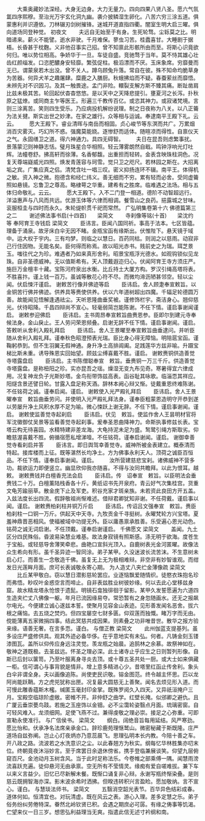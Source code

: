 <!-- { "loadSidebar": true } -->
　　大乘奥藏妙法深经。大身无边身。大力无量力。四向四果八贤八圣。愿六气氛氲四序熙穆。至治光万宇玄化洞九幽。袭介披鳞湿生卵化。八苦六穷三涂五道。俱蒙惠利并识遵依。刀林辍刃剑树摧锋。迷城开道直指四衢。闇室生明大启三曜。俱向道场同登种觉。
初夜文
　　夫远自无始至于有身。生死轮骛。尘轹莫之比。明暗递来。薪火不能譬。逝水非驶。千月难保。蓼虫习苦。桂蠹喜甘。大睡剧于据梧。长昏甚于枕麴。义非他召事实己招。曾不知禀此形骸所由而至。将斯心识竟欲何归。唯以势位相高。争娇华于一旦。车徒自盛。竞驰骛于当年。莫不恃其雄心壮齿红颜缁发。口恣肥醲身安轻靡。繁弦促柱。极滔漂而不厌。玉床象席。穷靡曼而无已。谓蒙泉若木出没。曾不关人。蹲乌顾兔升落。常自在彼。殊不知命均脆草身为苦器。何异犬羊之趣屠肆。糜鹿之入膳厨。秋蛾拂焰而不疑。春蚕萦丝而靡悟。未辨先对不识因习。及其一触畏途。孟门非险。轘裂支解方斯不臻其痛。断趾凿肩比兹未极其苦。轮回起伏杳杳悠悠。是以天中之天降悲提引。壅夏河之长泻。扑秋原之猛燎。或同商主乍等医王。形遍三千教传百亿。或恣其神力。或寂诸梵境。言则三涂离苦。笑则四生受乐。乃应病投机解纷说理。制之日夜称为八关。以八正籥为法关揵。斯实出世之妙津。在家之雄行。众等相与运诚。奉逮南平王殿下礼。云云。
　　愿大王殿下。睿业清晖与南岳而相固。贞心峻节等东溟而共广。万累烟消百灾雾灭。巧幻所不惑。强魔莫能娆。逐惨舒而适体。随暄凉而得性。自禀仪天之气。永固缮卫之道。得六神通力。具四无碍智。
　　夫日在昆吾则虑繁事扰。景落蒙氾则神静志恬。璧月珠星合华相照。轻云薄雾朗然自戢。鸣钟浮响光灯吐辉。法幢卷舒。拂高轩而徐薄。名香郁馥。出重担而轻转。金表含映珠柱洞色。况复天尊端嶷威光四照。焕发青莲容与珂雪。觉只卫之咫尺。若林园之斯在。大招离垢之宾。广集应真之侣。清梵含吐一唱三叹。密义抑扬连环不辍。南平王。体得机之敏。资入神之微。抱德含和经仁纬义。善无细而不穷。累有轻而必舍。受同虚籥照如悬镜。忘鲁卫之尊高。略棣萼之华重。建希有之胜席。临难遇之法场。相与五体归命敬礼。云云。
　　愿大王殿下。入不二门登一相道。德阶不动智超远行。洋溢惠声与八风而共远。优游玉体等六律而相调。餐雪山之良药。挹露城之甘味。衮服桓圭与四时而永久。朱轮缇帜贯千祀而常然。
广弘明集卷第十六
佛德篇第三之二
　　谢述佛法事书启(十四首)　　梁简文
　　寺刹像等铭(十首)　　梁沈约等
奉阿育王寺钱启
梁简文
　　臣讳言。臣闻八国同祈。事高于法本。七区皆蕴。理备于涌泉。故牙床白伞无因不睹。金瓶宝函有缘斯出。伏惟陛下。悬天镜于域中。运大权于宇内。三有均梦。则临之以慧日。百药同枯。则润之以慈雨。动寂非己行住因物。无能名矣。臣何得而称焉。故以昭光赤书。贱前史之为瑞。珥芝景玉。嗤往代之为珍。难遇者乃如来真形舍利。昭景宝瓶浮光德水。如观钩锁似见龙珠。自非圣德威神。无以值斯希有。天人顶戴遐迩归心。伏闻阿育王寺方须庄严。施巨万金檀丰十藏。宝陈河府泉出水衡。比丘持土大厦方构。罗汉引绳高塔将表。不胜喜抃。谨上钱一百万。虽诚等散花心符不尽。而微均渧沥陋甚邻空。轻以尘闻。伏启悚汗谨启。
谢敕苦行像并佛迹等启
　　臣讳启。舍人顾疌奉宣敕旨。以金铜苦行佛并佛迹。供养具等赉使供养。伏以六年道树超出四魔。千辐足轮德圆万善。故能闻见悟解逢遇祛尘。天听恩隆曲垂奖被。谨修饰栏宇。斋洁身心。翘仰慈光。伏待昭降。千昌四辩尚不宣心。轻毫弱简岂能陈谢。不任下情。谨启事谢闻谨启。
谢敕参迎佛启
　　臣讳启。主书周昂奉宣敕旨曲赉恩参。臣即尔到建元寺奉候法身。金山戾止。王人劳问荣恩频叠。启谢无辞不任下情。谨启事谢闻。谨启。
答敕听从舍利入殿礼拜启
　　臣讳启。舍人王景曜至奉宣敕旨曲垂逮问。并听臣随从舍利入殿礼拜。谨奉秋色昭澄预表光瑞。臣比身心得无障恼。明陪扈宝函。谨鞠躬恭到。但不生羽翼无假神通。身升净土高排阊阖。足践莲华方兹非喻。升蹑宝梯比斯未重。诱导殊恩实回始望。顾兹尘缚喜戴不胜。谨启。
谢敕赉铜供造善觉寺塔露盘启
　　臣讳启。主书陈僧聪奉宣　敕旨。垂赉铜一万三千斤。供造善觉寺塔露盘。是称杻阳之珍。实亦昆吾之瑶。燥湿无变九布见奇。寒暑得宜六律成用。况复神龙负子光斯妙塔。金鸟衔带饰兹高表。函谷耻其咏歌。临淄恧其祥应。阳燧含景还譬日轮。甘露入盘足称天酒。辞林本阙心辩又惭。徒戴重恩终难陈谢。不任铭荷之诚。谨奉启闻。谨启。
谢敕使入光严殿礼拜启
　　臣讳启。舍人王景曜奉宣　敕旨曲垂劳问。并使明入光严殿礼拜法身。谨奉臣粗蒙恩造明守开恭到遂以劳屡升净土风积水厚不足为喻。微心悚跃上谢无辞。不任下情。谨启事谢闻。谨启。
谢敕使监善觉寺起刹启
　　臣讳启。伏见　敕旨。使监作舍人王昙明材官将军沈徽御仗吴景等监看善觉寺起刹事。爰奉圣恩曲降神力。命斯执事修兹长表。宝塔云构无待喜园。水精特建非差龙海。大龟持泥未足为盛。鹙鹭引绳方斯取劣。仰瞻慈渥喜戴不胜。俯循宿愿私增涕噎。不任铭荷。谨奉启谢闻。谨启。
谢御幸善觉寺看刹启并答
　　臣讳言。即日舆驾幸善觉寺。威神所被金表建立。概泰清而特起。接库楼而上征。既等湛然长均净土。方为佛事永利天人。顶荷之诚臣百恒品。不任下情。谨奉启事谢闻。谨启。
　　汝所营建慈悲宝刹。诸佛威神不营多功。裁欲运力即便竖立。幽显欣仰我亦随喜。不得与汝同共瞻拜。以此为恨耳。越敕。
谢敕赉钱并白檀香充法会启
　　臣讳启。传　诏奉宣　敕旨。以臣明法会垂赉钱二十万。白檀薰陆栈香各十斤。黄纸诏书先开泉府。青云好气次集桂宫。货重文龟芳踰丽草。散金庑下止及军吏。积谷充家才斑亲族。未若资此良田方开五盖。入兹法度长出四流。假辞敬祖尚惭难述。借辩君卿犹知非谢。不任荷戴。谨启事以闻。谨启。
谢敕赉柏刹柱并铜万斤启
　　臣讳启。传诏吕文强奉宣　敕旨。赉臣柏刹柱一口铜一万斤。供起天中天寺。九牧贡金千寻挺树。永曜梵轮方兴宝塔。夏羞神鼎晋恶相风。使福被域中功提无外。臣以庸愚禀承胜善。乐受遍心恩光动色。铭荷之诚无词启谢。不任顶戴。谨奉启谢谨启。
千佛愿文
梁简文
　　盖闻。九土区分四民殊俗。昏波易染慧业难基。故法身寂镜有照斯感。涤无明于欲海。度苍生于宝船。或轻慈导舍薄笑牵悲。曲艳口宣斜光顶入。自鹿树表光金河匿曜。故像法众生希向有形。虽千圣异迹一智同涂。弟子某甲。久没迷波长流苦沫。不生意树未启心灯。而善生一念敬造千佛。虽复无上无为极相难辩。非空非有妙智谁观。而绀发日光莲眸月面。庶可长表诚敬永寄心期。
为人造丈八夹纻金薄像疏
梁简文
　　比丘某甲敬白。窃以慧日潜影慈轮罢应。业逐恼飘爱随情织。徒愍衣珠抱名珍而弗悟。眇叹叶金惑空言而啼止。自非表兹胜业树彼妙缘。何以去此心堂移兹身窟。故水精龙塔永怆恨于遗髭。明镜石龛独徘徊于留影。某甲久发誓愿遍为六道四生造夹纻丈八佛像一躯。年月已流因缘易夺。常恐暂有之身忽随画水。还无之报飙尔电光。今便建立诚心遂兹本誓。使聚月见容金山表迹。见形善发闻名恶舍。拔六根之痛恼。去五烧之焚灼。但四宝屡空七财多匮。仰双莲而独慨。睹万字而无由。傥能薄离五家微捐四事。结此冥慈共成因果。则素叠之功非唯昔世。散华之报方验来缘。语善无奢。在言多恧。谨白。
与僧正教
梁简文
　　此州伽蓝支提基列。虽多设庄严盛修供具。观其外迹必备华侈。在乎意地实有未弘。何者。凡铸金刻玉镂漆图瓦。盖所以仰传应身远注灵觉。羡龙瓶之始晨。追鹄林之余慕。故祭神如在。敬神之道既极。去圣兹远。怀圣之理必深。此土诸寺止乎应生之日则暂列形像。自斯已后封以箧笥。乃至叶服离身寻炎去顶。或十尊五圣共处一厨。或大士如来俱藏一柜。信可谓心与事背貌是情非。增上意多精进心少。昔塔里红函止传舍利。象头白伞非谓全身。夫以画像追陈。尚使吏民识敬。镕金图范。终令越主怀思。匹以龙阿尚能跃鞘。方之虎兕犹称出匣。况复最大圆慈无上善聚。闻名去烦见形入道。而可慢此雕香蕴斯木櫁。缄匿玉毫封印金掌。既殊罗阅久入四天。又异祇洹掩户三月。宝殿空临琼阶虚敞。密帷不开。非仲舒之曲学。红壁长掩。似邠卿之避仇。且广厦云垂崇甍鸟跂。若施之玉座饰以金钿。必不尘霭轮姿翳点月面。琉璃密窗。自可轻风难入。龙须细网。足使飞燕不过。兼得虔敬之理必崇。接足之心弥重。可即宣勒永使准行。
与广信侯书。
梁简文
　　纲白。阔绝音旨每用延结。风严寒劲。愿比怡和。伏承净名法席亲承金口。辞珍鹿苑理惬鹫山。微密秘藏于斯既隆。庄严道场自兹弥阐。岂止心灯夜炳亦乃意蕊晨飞。思理弘明本长内教。今陪十善之车。开八政之路。流波若之水洗意识之尘。以此春翘方为秋实。纲每忆华林胜集亦叨末位。终朝竟夜沐浴妙言。至于席罢日余退休傍省。携手登临兼展谈笑。仰望九层俯窥百尺。金池动月玉树含风。当于此时足称法乐。今卷帷之部乘傅一隅。闻慧雨滂流喜跃充遍。徒仰悬河无由承禀。空无所有不莹情灵。缘痴有爱自嗟难拔。兼下车以来义言益少。旧忆已尽新解未餐。既惭口诵复非心辩。永谢写瓶终惭染叠。是则慈云既拥智海亦深。影末波余希时洒拂。但暌违转积兴言盈睑。愿加敬纳。言不宣心。谨白。
与慧琰法师书。
梁简文
　　五翳消空韶光表节。百华异色结彩成春。道体何如。恒清宜也。对玩清虚。既在风云之表。游心入理。差多定慧之乐。弟子俗务纷纠劳倦特深。眷然北岭钦贤已积。会遇之期庶必可孱。有缘之俦事等饥渴。伫望来仪一日三岁。想思弘利益理当无爽。指遣此信无述寸衿纲和南。
